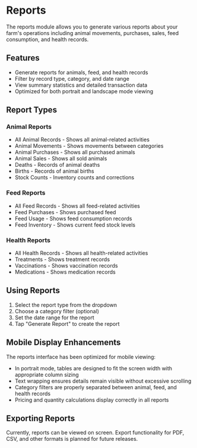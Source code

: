 # Reports

The reports module allows you to generate various reports about your farm's operations including animal movements, purchases, sales, feed consumption, and health records.

## Features

- Generate reports for animals, feed, and health records
- Filter by record type, category, and date range
- View summary statistics and detailed transaction data
- Optimized for both portrait and landscape mode viewing

## Report Types

### Animal Reports
- All Animal Records - Shows all animal-related activities
- Animal Movements - Shows movements between categories
- Animal Purchases - Shows all purchased animals
- Animal Sales - Shows all sold animals
- Deaths - Records of animal deaths
- Births - Records of animal births
- Stock Counts - Inventory counts and corrections

### Feed Reports
- All Feed Records - Shows all feed-related activities
- Feed Purchases - Shows purchased feed
- Feed Usage - Shows feed consumption records
- Feed Inventory - Shows current feed stock levels

### Health Reports
- All Health Records - Shows all health-related activities
- Treatments - Shows treatment records
- Vaccinations - Shows vaccination records
- Medications - Shows medication records

## Using Reports

1. Select the report type from the dropdown
2. Choose a category filter (optional)
3. Set the date range for the report
4. Tap "Generate Report" to create the report

## Mobile Display Enhancements

The reports interface has been optimized for mobile viewing:

- In portrait mode, tables are designed to fit the screen width with appropriate column sizing
- Text wrapping ensures details remain visible without excessive scrolling
- Category filters are properly separated between animal, feed, and health records
- Pricing and quantity calculations display correctly in all reports

## Exporting Reports

Currently, reports can be viewed on screen. Export functionality for PDF, CSV, and other formats is planned for future releases. 
